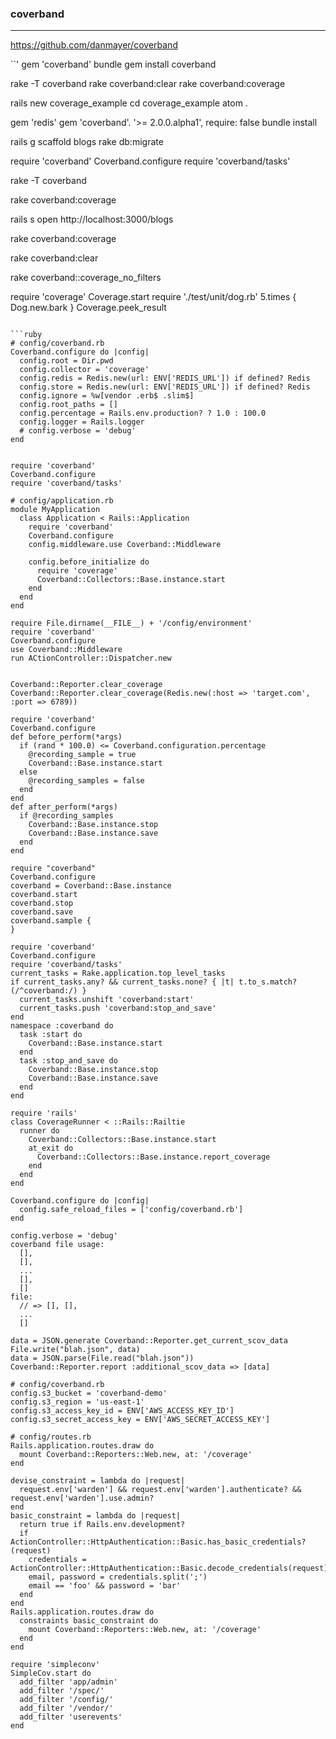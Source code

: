 ### coverband
---
https://github.com/danmayer/coverband

``'
gem 'coverband'
bundle
gem install coverband

rake -T coverband
rake coverband:clear
rake coverband:coverage


rails new coverage_example
cd coverage_example
atom .

gem 'redis'
gem 'coverband'. '>= 2.0.0.alpha1', require: false
bundle install

rails g scaffold blogs
rake db:migrate

require 'coverband'
Coverband.configure
require 'coverband/tasks'

rake -T coverband

rake coverband:coverage

rails s
open http://localhost:3000/blogs

rake coverband:coverage

rake coverband:clear

rake coverband::coverage_no_filters

require 'coverage'
Coverage.start
require './test/unit/dog.rb'
5.times { Dog.new.bark }
Coverage.peek_result

```

```ruby
# config/coverband.rb
Coverband.configure do |config|
  config.root = Dir.pwd
  config.collector = 'coverage'
  config.redis = Redis.new(url: ENV['REDIS_URL']) if defined? Redis
  config.store = Redis.new(url: ENV['REDIS_URL']) if defined? Redis
  config.ignore = %w[vendor .erb$ .slim$]
  config.root_paths = []
  config.percentage = Rails.env.production? ? 1.0 : 100.0
  config.logger = Rails.logger
  # config.verbose = 'debug'
end


require 'coverband'
Coverband.configure
require 'coverband/tasks'

# config/application.rb
module MyApplication
  class Application < Rails::Application
    require 'coverband'
    Coverband.configure
    config.middleware.use Coverband::Middleware
    
    config.before_initialize do
      require 'coverage'
      Coverband::Collectors::Base.instance.start
    end
  end
end

require File.dirname(__FILE__) + '/config/environment'
require 'coverband'
Coverband.configure
use Coverband::Middleware
run ACtionController::Dispatcher.new


Coverband::Reporter.clear_coverage
Coverband::Reporter.clear_coverage(Redis.new(:host => 'target.com', :port => 6789))

require 'coverband'
Coverband.configure
def before_perform(*args)
  if (rand * 100.0) <= Coverband.configuration.percentage
    @recording_sample = true
    Coverband::Base.instance.start
  else
    @recording_samples = false
  end
end
def after_perform(*args)
  if @recording_samples
    Coverband::Base.instance.stop
    Coverband::Base.instance.save
  end
end

require "coverband"
Coverband.configure
coverband = Coverband::Base.instance
coverband.start
coverband.stop
coverband.save
coverband.sample {
}

require 'coverband'
Coverband.configure
require 'coverband/tasks'
current_tasks = Rake.application.top_level_tasks
if current_tasks.any? && current_tasks.none? { |t| t.to_s.match?(/^coverband:/) }
  current_tasks.unshift 'coverband:start'
  current_tasks.push 'coverband:stop_and_save'
end
namespace :coverband do
  task :start do
    Coverband::Base.instance.start
  end
  task :stop_and_save do
    Coverband::Base.instance.stop
    Coverband::Base.instance.save
  end
end

require 'rails'
class CoverageRunner < ::Rails::Railtie
  runner do
    Coverband::Collectors::Base.instance.start
    at_exit do
      Coverband::Collectors::Base.instance.report_coverage
    end
  end
end

Coverband.configure do |config|
  config.safe_reload_files = ['config/coverband.rb']
end

config.verbose = 'debug'
coverband file usage:
  [],
  [],
  ...
  [],
  []
file:
  // => [], [],
  ...
  []
  
data = JSON.generate Coverband::Reporter.get_current_scov_data
File.write("blah.json", data)
data = JSON.parse(File.read("blah.json"))
Coverband::Reporter.report :additional_scov_data => [data]

# config/coverband.rb
config.s3_bucket = 'coverband-demo'
config.s3_region = 'us-east-1'
config.s3_access_key_id = ENV['AWS_ACCESS_KEY_ID']
config.s3_secret_access_key = ENV['AWS_SECRET_ACCESS_KEY']

# config/routes.rb
Rails.application.routes.draw do
  mount Coverband::Reporters::Web.new, at: '/coverage'
end

devise_constraint = lambda do |request|
  request.env['warden'] && request.env['warden'].authenticate? && request.env['warden'].use.admin?
end
basic_constraint = lambda do |request|
  return true if Rails.env.development?
  if ActionController::HttpAuthentication::Basic.has_basic_credentials?(request)
    credentials = ActionController::HttpAuthentication::Basic.decode_credentials(request)
    email, password = credentials.split(';')
    email == 'foo' && password = 'bar'
  end
end
Rails.application.routes.draw do
  constraints basic_constraint do
    mount Coverband::Reporters::Web.new, at: '/coverage'
  end
end

require 'simpleconv'
SimpleCov.start do
  add_filter 'app/admin'
  add_filter '/spec/'
  add_filter '/config/'
  add_filter '/vendor/'
  add_filter 'userevents'
end

```

```
```


